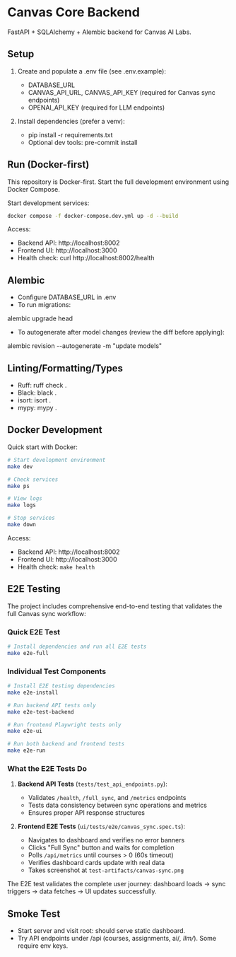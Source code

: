 # Canvas Core Backend

FastAPI + SQLAlchemy + Alembic backend for Canvas AI Labs.

## Setup

1. Create and populate a .env file (see .env.example):
	- DATABASE_URL
	- CANVAS_API_URL, CANVAS_API_KEY (required for Canvas sync endpoints)
	- OPENAI_API_KEY (required for LLM endpoints)

2. Install dependencies (prefer a venv):
	- pip install -r requirements.txt
	- Optional dev tools: pre-commit install

## Run (Docker-first)

This repository is Docker-first. Start the full development environment using Docker Compose.

Start development services:

```bash
docker compose -f docker-compose.dev.yml up -d --build
```

Access:

- Backend API: http://localhost:8002
- Frontend UI: http://localhost:3000
- Health check: curl http://localhost:8002/health

## Alembic

- Configure DATABASE_URL in .env
- To run migrations:

alembic upgrade head

- To autogenerate after model changes (review the diff before applying):

alembic revision --autogenerate -m "update models"

## Linting/Formatting/Types

- Ruff: ruff check .
- Black: black .
- isort: isort .
- mypy: mypy .

## Docker Development

Quick start with Docker:

```bash
# Start development environment
make dev

# Check services
make ps

# View logs
make logs

# Stop services
make down
```

Access:
- Backend API: http://localhost:8002
- Frontend UI: http://localhost:3000
- Health check: `make health`

## E2E Testing

The project includes comprehensive end-to-end testing that validates the full Canvas sync workflow:

### Quick E2E Test

```bash
# Install dependencies and run all E2E tests
make e2e-full
```

### Individual Test Components

```bash
# Install E2E testing dependencies
make e2e-install

# Run backend API tests only
make e2e-test-backend

# Run frontend Playwright tests only
make e2e-ui

# Run both backend and frontend tests
make e2e-run
```

### What the E2E Tests Do

1. **Backend API Tests** (`tests/test_api_endpoints.py`):
   - Validates `/health`, `/full_sync`, and `/metrics` endpoints
   - Tests data consistency between sync operations and metrics
   - Ensures proper API response structures

2. **Frontend E2E Tests** (`ui/tests/e2e/canvas_sync.spec.ts`):
   - Navigates to dashboard and verifies no error banners
   - Clicks "Full Sync" button and waits for completion
   - Polls `/api/metrics` until courses > 0 (60s timeout)
   - Verifies dashboard cards update with real data
   - Takes screenshot at `test-artifacts/canvas-sync.png`

The E2E test validates the complete user journey: dashboard loads → sync triggers → data fetches → UI updates successfully.

## Smoke Test

- Start server and visit root: should serve static dashboard.
- Try API endpoints under /api (courses, assignments, ai/*, llm/*). Some require env keys.


